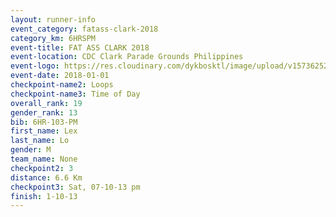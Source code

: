 ```yaml
---
layout: runner-info 
event_category: fatass-clark-2018 
category_km: 6HRSPM 
event-title: FAT ASS CLARK 2018 
event-location: CDC Clark Parade Grounds Philippines 
event-logo: https://res.cloudinary.com/dykbosktl/image/upload/v1573625290/Logo/Logo_wa5xi5.png 
event-date: 2018-01-01 
checkpoint-name2: Loops 
checkpoint-name3: Time of Day
overall_rank: 19
gender_rank: 13
bib: 6HR-103-PM
first_name: Lex
last_name: Lo
gender: M
team_name: None
checkpoint2: 3
distance: 6.6 Km
checkpoint3: Sat, 07-10-13 pm
finish: 1-10-13
---
```


